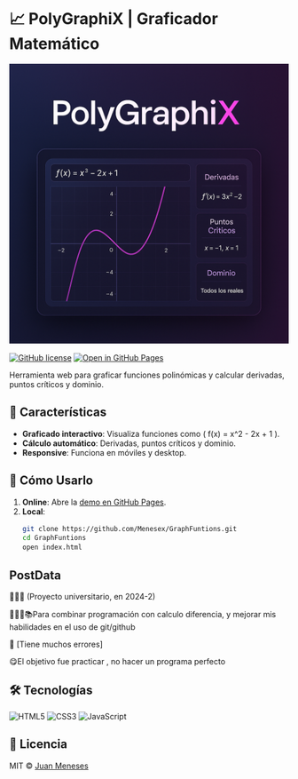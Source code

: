 # 📈 PolyGraphiX | Graficador Matemático  
<div align="center">
  <img src="preview_resized.png" width="600" alt="GraphFuntions Preview">
</div>

[![GitHub license](https://img.shields.io/badge/license-MIT-blue)](LICENSE)
[![Open in GitHub Pages](https://img.shields.io/badge/live%20demo-GitHub%20Pages-brightgreen)](https://menesex.github.io/GraphFuntions/)

Herramienta web para graficar funciones polinómicas y calcular derivadas, puntos críticos y dominio.  

## 🚀 Características  
- **Graficado interactivo**: Visualiza funciones como \( f(x) = x^2 - 2x + 1 \).  
- **Cálculo automático**: Derivadas, puntos críticos y dominio.  
- **Responsive**: Funciona en móviles y desktop.  

## 🔧 Cómo Usarlo  
1. **Online**: Abre la [demo en GitHub Pages]([(https://menesex.github.io/PolyGraphiX/)]).  
2. **Local**:  
   ```bash
   git clone https://github.com/Menesex/GraphFuntions.git
   cd GraphFuntions
   open index.html
   ```
## PostData
👨🏻‍🎓​ (Proyecto universitario, en 2024-2)

👨🏻‍💻📚Para combinar programación con calculo diferencia, y mejorar mis habilidades en el uso de git/github
 
🥶​ [Tiene muchos errores]

😋El objetivo fue practicar , no hacer un programa perfecto


## 🛠️ Tecnologías  
![HTML5](https://img.shields.io/badge/HTML5-E34F26?style=flat&logo=html5&logoColor=white)
![CSS3](https://img.shields.io/badge/CSS3-1572B6?style=flat&logo=css3&logoColor=white)
![JavaScript](https://img.shields.io/badge/JavaScript-F7DF1E?style=flat&logo=javascript&logoColor=black)

## 📄 Licencia  
MIT © [Juan Meneses](https://github.com/Menesex)  
